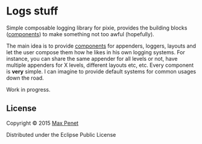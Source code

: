 # Logs stuff

Simple composable logging library for pixie, provides the building
blocks ([components](https://github.com/mpenet/component)) to make
something not too awful (hopefully).

The main idea is to provide
[components](https://github.com/mpenet/component) for appenders,
loggers, layouts and let the user compose them how he likes in his own
logging systems. For instance, you can share the same appender for all
levels or not, have multiple appenders for X levels, different layouts
etc, etc. Every component is **very** simple. I can imagine to provide
default systems for common usages down the road.

Work in progress.

## License

Copyright © 2015 [Max Penet](https://twitter.com/mpenet)

Distributed under the Eclipse Public License
